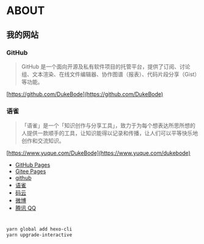 # ABOUT

## 我的网站

### GitHub

> GitHub 是一个面向开源及私有软件项目的托管平台，提供了订阅、讨论组、文本渲染、在线文件编辑器、协作图谱（报表）、代码片段分享（Gist）等功能。

[https://github.com/DukeBode](https://github.com/DukeBode)

### 语雀

> 「语雀」是一个「知识创作与分享工具」，致力于为每个想表达所思所想的人提供一款顺手的工具，让知识能得以记录和传播，让人们可以平等快乐地创作和交流知识。

[https://www.yuque.com/DukeBode](https://www.yuque.com/dukebode)

- [GitHub Pages](https://dukebode.github.io/) 
- [Gitee Pages](https://dukebode.gitee.io/) 
- [github](https://github.com/DukeBode)
- [语雀](https://www.yuque.com/dukebode) 
- [码云](https://gitee.com/DukeBode) 
- [微博](https://weibo.com/newggbode) 
- [腾讯 QQ](http://sighttp.qq.com/authd?IDKEY=a4c1ecd1bdaaa9fa13fb4895719e261aec692bac2895dcd9) 

#
```sh
yarn global add hexo-cli
yarn upgrade-interactive
```
<!-- - Visual Studio Code
- NodeJS & Yarn
- MinGit
- HEXO -->
